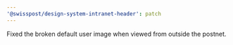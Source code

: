 ```yaml
---
'@swisspost/design-system-intranet-header': patch
---
```


Fixed the broken default user image when viewed from outside the postnet.
